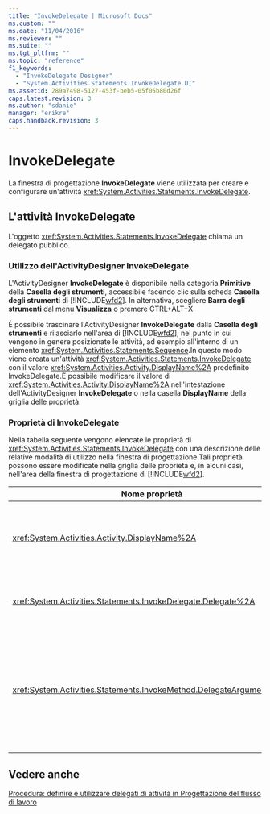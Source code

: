 ```yaml
---
title: "InvokeDelegate | Microsoft Docs"
ms.custom: ""
ms.date: "11/04/2016"
ms.reviewer: ""
ms.suite: ""
ms.tgt_pltfrm: ""
ms.topic: "reference"
f1_keywords: 
  - "InvokeDelegate Designer"
  - "System.Activities.Statements.InvokeDelegate.UI"
ms.assetid: 289a7498-5127-453f-beb5-05f05b80d26f
caps.latest.revision: 3
ms.author: "sdanie"
manager: "erikre"
caps.handback.revision: 3
---
```

# InvokeDelegate
La finestra di progettazione **InvokeDelegate** viene utilizzata per creare e configurare un'attività <xref:System.Activities.Statements.InvokeDelegate>.  
  
## L'attività InvokeDelegate  
 L'oggetto <xref:System.Activities.Statements.InvokeDelegate> chiama un delegato pubblico.  
  
### Utilizzo dell'ActivityDesigner InvokeDelegate  
 L'ActivityDesigner **InvokeDelegate** è disponibile nella categoria **Primitive** della **Casella degli strumenti**, accessibile facendo clic sulla scheda **Casella degli strumenti** di [!INCLUDE[wfd2](../workflow-designer/includes/wfd2_md.md)]. In alternativa, scegliere **Barra degli strumenti** dal menu **Visualizza** o premere CTRL\+ALT\+X.  
  
 È possibile trascinare l'ActivityDesigner **InvokeDelegate** dalla **Casella degli strumenti** e rilasciarlo nell'area di [!INCLUDE[wfd2](../workflow-designer/includes/wfd2_md.md)], nel punto in cui vengono in genere posizionate le attività, ad esempio all'interno di un elemento <xref:System.Activities.Statements.Sequence>.In questo modo viene creata un'attività <xref:System.Activities.Statements.InvokeDelegate> con il valore <xref:System.Activities.Activity.DisplayName%2A> predefinito InvokeDelegate.È possibile modificare il valore di <xref:System.Activities.Activity.DisplayName%2A> nell'intestazione dell'ActivityDesigner **InvokeDelegate** o nella casella **DisplayName** della griglia delle proprietà.  
  
### Proprietà di InvokeDelegate  
 Nella tabella seguente vengono elencate le proprietà di <xref:System.Activities.Statements.InvokeDelegate> con una descrizione delle relative modalità di utilizzo nella finestra di progettazione.Tali proprietà possono essere modificate nella griglia delle proprietà e, in alcuni casi, nell'area della finestra di progettazione di [!INCLUDE[wfd2](../workflow-designer/includes/wfd2_md.md)].  
  
|Nome proprietà|Obbligatoria|Utilizzo|  
|--------------------|------------------|--------------|  
|<xref:System.Activities.Activity.DisplayName%2A>|False|Nome descrittivo dell'attività <xref:System.Activities.Statements.InvokeDelegate>.Il valore predefinito è InvokeDelegate.<br /><br /> Sebbene la proprietà <xref:System.Activities.Activity.DisplayName%2A> non sia obbligatoria, se ne consiglia l'utilizzo.|  
|<xref:System.Activities.Statements.InvokeDelegate.Delegate%2A>|True|Nome del metodo <xref:System.Activities.Statements.ActivityDelegate> da richiamare quando viene eseguita l'attività.È possibile modificare questa proprietà nell'area della finestra di progettazione.Si tratta di una proprietà obbligatoria.|  
|<xref:System.Activities.Statements.InvokeMethod.DelegateArguments%2A>|False|Raccolta dell'argomento del delegato chiamato.Le chiavi sono i nomi degli oggetti <xref:System.Activities.Statements.ActivityDelegateParameter> su <xref:System.Activities.Statements.ActivityDelegate> e i valori sono gli argomenti le cui espressioni vengono valutate ed assegnate agli oggetti corrispondenti <xref:System.Activities.Statements.ActivityDelegateParameter>.Nella griglia delle proprietà fare clic sul pulsante con i puntini di sospensione nel campo **DelegateArguments** per visualizzare la finestra di dialogo **DelegateArguments** che consente di impostare tale proprietà.Fare clic sul campo **Crea argomento** per aggiungere gli argomenti.|  
  
## Vedere anche  
 [Procedura: definire e utilizzare delegati di attività in Progettazione del flusso di lavoro](../workflow-designer/how-to-define-and-consume-activity-delegates-in-the-workflow-designer.md)